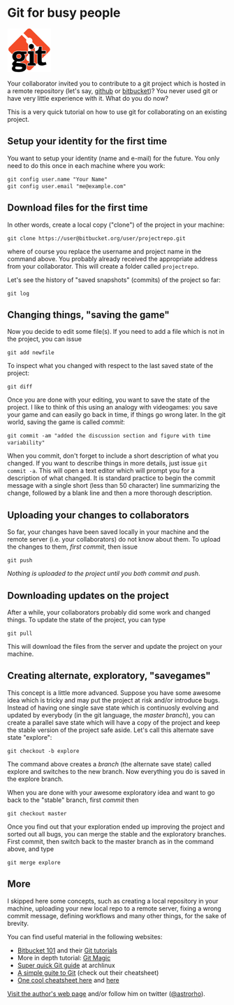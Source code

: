Git for busy people
=======

<!---
![](./gitlogo.jpg =100x)
-->

<img src="gitlogo.jpg" width="100px" />

Your collaborator invited you to contribute to a git project which is hosted in a remote repository (let's say, [github](https://github.com) or [bitbucket](https://bitbucket.org))? You never used git or have very little experience with it. What do you do now?

This is a very quick tutorial on how to use git for collaborating on an existing project. 

## Setup your identity for the first time

You want to setup your identity (name and e-mail) for the future. You only need to do this once in each machine where you work:

```
git config user.name "Your Name"
git config user.email "me@example.com"
```

## Download files for the first time

In other words, create a local copy ("clone") of the project in your machine:

```
git clone https://user@bitbucket.org/user/projectrepo.git
```
 
where of course you replace the username and project name in the command above. You probably already received the appropriate address from your collaborator. This will create a folder called `projectrepo`.

Let's see the history of "saved snapshots" (commits) of the project so far:

```
git log
```


## Changing things, "saving the game"

Now you decide to edit some file(s). If you need to add a file which is not in the project, you can issue

```
git add newfile
```

To inspect what you changed with respect to the last saved state of the project:

```
git diff
```

Once you are done with your editing, you want to save the state  of the project. I like to think of this using an analogy with videogames: you save your game and can easily go back in time, if things go wrong later. In the git world, saving the game is called *commit*:


```
git commit -am "added the discussion section and figure with time variability"
```

When you commit, don't forget to include a short description of what you changed. If you want to describe things in more details, just issue `git commit -a`. This will open a text editor which will prompt you for a description of what changed. It is standard practice to begin the commit message with a single short (less than 50 character) line summarizing the change, followed by a blank line and then a more thorough description. 

## Uploading your changes to collaborators

So far, your changes have been saved locally in your machine and the remote server (i.e. your collaborators) do not know about them. To upload the changes to them, *first commit*, then issue

```
git push
```

*Nothing is uploaded to the project until you both commit and push*. 

## Downloading updates on the project

After a while, your collaborators probably did some work and changed things. To update the state of the project, you can type

```
git pull
```

This will download the files from the server and update the project on your machine.


## Creating alternate, exploratory, "savegames"

This concept is a little more advanced. Suppose you have some awesome idea which is tricky and may put the project at risk and/or introduce bugs. Instead of having one single save state which is continuosly evolving and updated by everybody (in the git language, the *master branch*), you can create a parallel save state which will have a copy of the project and keep the stable version of the project safe aside. Let's call this alternate save state "explore":

```
git checkout -b explore
```
The command above creates a *branch* (the alternate save state) called explore and switches to the new branch. Now everything you do is saved in the explore branch. 

When you are done with your awesome exploratory idea and want to go back to the "stable" branch, first *commit* then

```
git checkout master
```

Once you find out that your exploration ended up improving the project and sorted out all bugs, you can merge the stable and the exploratory branches. First commit, then switch back to the master branch as in the command above, and type

```
git merge explore
```

<!---
If you decide to upload the new exploratory branch to the remote server, you can do a push command
-->

## More

I skipped here some concepts, such as creating a local repository in your machine, uploading your new local repo to a remote server, fixing a wrong commit message, defining workflows and many other things, for the sake of brevity.

You can find useful material in the following websites:

* [Bitbucket 101](https://confluence.atlassian.com/display/BITBUCKET/Bitbucket+101) and their [Git tutorials](https://www.atlassian.com/git)
* More in depth tutorial: [Git Magic](http://www-cs-students.stanford.edu/~blynn/gitmagic/)
* [Super quick Git guide](https://wiki.archlinux.org/index.php/Super_Quick_Git_Guide) at archlinux
* [A simple guite to Git](http://rogerdudler.github.io/git-guide/) (check out their cheatsheet)
* [One cool cheatsheet here](https://github.com/AlexZeitler/gitcheatsheet/blob/master/gitcheatsheet.pdf) and [here](http://www.git-tower.com/blog/git-cheat-sheet/)

[Visit the author's web page](http://www.astro.iag.usp.br/~nemmen/) and/or follow him on twitter ([@astrorho](https://twitter.com/astrorho)).